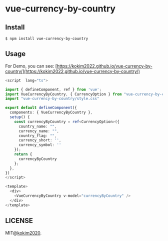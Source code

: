 # vue-currency-by-country
## Install

```bach
$ npm install vue-currency-by-country
```

## Usage

For Demo, you can see: [https://kokim2022.github.io/vue-currency-by-country/](https://kokim2022.github.io/vue-currency-by-country/)

```ts
<script  lang="ts">

import { defineComponent, ref } from 'vue';
import VueCurrencyByCountry, { CurrencyOption } from "vue-currency-by-country";
import "vue-currency-by-country/style.css"

export default defineComponent({
  components: { VueCurrencyByCountry },
  setup() {
    const currencyByCountry = ref<CurrencyOption>({
      country_name: "",
      currency_name: "",
      country_flag: "",
      currency_short: '',
      currency_symbol: ''
    });
    return {
      currencyByCountry
    };
  },
})
</script>

<template>
  <div>
    <VueCurrencyByCountry v-model="currencyByCountry" />
  </div>
</template>

```

## LICENSE

MIT@[kokim2020](https://github.com/kokim2022).

